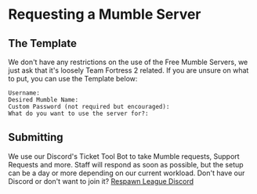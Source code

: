 # Requesting a Mumble Server

## The Template
We don't have any restrictions on the use of the Free Mumble Servers, we just ask that it's loosely Team Fortress 2 related. If you are unsure on what to put, you can use the Template below:

```
Username: 
Desired Mumble Name: 
Custom Password (not required but encouraged):
What do you want to use the server for?:
```

## Submitting
We use our Discord's Ticket Tool Bot to take Mumble requests, Support Requests and more. Staff will respond as soon as possible, but the setup can be a day or more depending on our current workload.
Don't have our Discord or don't want to join it?
[Respawn League Discord](https://discord.rsl.tf/)